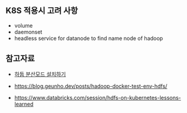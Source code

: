 ## K8S 적용시 고려 사항 ##

* volume
* daemonset
* headless service for datanode to find name node of hadoop

## 참고자료 ##

* [하둡 분산모드 설치하기](https://blog.naver.com/PostView.naver?blogId=dbrud9737&logNo=222446283952&parentCategoryNo=&categoryNo=8&viewDate=&isShowPopularPosts=true&from=search)

* https://blog.geunho.dev/posts/hadoop-docker-test-env-hdfs/

* https://www.databricks.com/session/hdfs-on-kubernetes-lessons-learned
